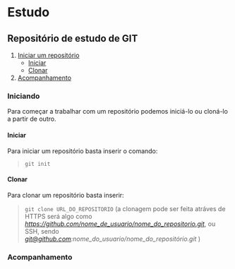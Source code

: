# Estudo
## Repositório de estudo de GIT

 1. [Iniciar um repositório](#Iniciando)
 	* [Iniciar](#Iniciar)
 	* [Clonar](#Clonar)
 1. [Acompanhamento](#Acompanhamento)


### Iniciando

 Para começar a trabalhar com um repositório podemos iniciá-lo ou cloná-lo a partir de outro.

#### Iniciar
 Para iniciar um repositório basta inserir o comando:

 > `git init`

#### Clonar
 Para clonar um repositório basta inserir:
 > `git clone URL_DO_REPOSITORIO` (a clonagem pode ser feita atráves de HTTPS será algo como *https://github.com/nome_de_usuario/nome_do_repositorio.git*, ou SSH, sendo *git@github.com:nome_do_usuario/nome_do_repositório.git* )

### Acompanhamento